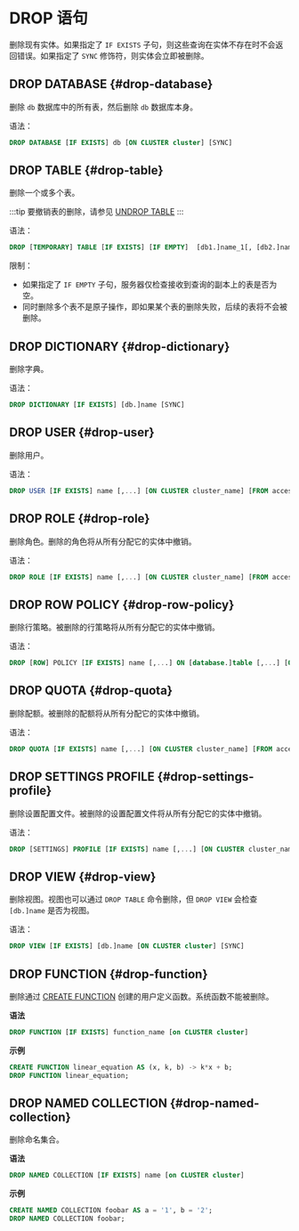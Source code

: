 
# DROP 语句

删除现有实体。如果指定了 `IF EXISTS` 子句，则这些查询在实体不存在时不会返回错误。如果指定了 `SYNC` 修饰符，则实体会立即被删除。

## DROP DATABASE {#drop-database}

删除 `db` 数据库中的所有表，然后删除 `db` 数据库本身。

语法：

```sql
DROP DATABASE [IF EXISTS] db [ON CLUSTER cluster] [SYNC]
```

## DROP TABLE {#drop-table}

删除一个或多个表。

:::tip
要撤销表的删除，请参见 [UNDROP TABLE](/sql-reference/statements/undrop.md)
:::

语法：

```sql
DROP [TEMPORARY] TABLE [IF EXISTS] [IF EMPTY]  [db1.]name_1[, [db2.]name_2, ...] [ON CLUSTER cluster] [SYNC]
```

限制：
- 如果指定了 `IF EMPTY` 子句，服务器仅检查接收到查询的副本上的表是否为空。  
- 同时删除多个表不是原子操作，即如果某个表的删除失败，后续的表将不会被删除。

## DROP DICTIONARY {#drop-dictionary}

删除字典。

语法：

```sql
DROP DICTIONARY [IF EXISTS] [db.]name [SYNC]
```

## DROP USER {#drop-user}

删除用户。

语法：

```sql
DROP USER [IF EXISTS] name [,...] [ON CLUSTER cluster_name] [FROM access_storage_type]
```

## DROP ROLE {#drop-role}

删除角色。删除的角色将从所有分配它的实体中撤销。

语法：

```sql
DROP ROLE [IF EXISTS] name [,...] [ON CLUSTER cluster_name] [FROM access_storage_type]
```

## DROP ROW POLICY {#drop-row-policy}

删除行策略。被删除的行策略将从所有分配它的实体中撤销。

语法：

```sql
DROP [ROW] POLICY [IF EXISTS] name [,...] ON [database.]table [,...] [ON CLUSTER cluster_name] [FROM access_storage_type]
```

## DROP QUOTA {#drop-quota}

删除配额。被删除的配额将从所有分配它的实体中撤销。

语法：

```sql
DROP QUOTA [IF EXISTS] name [,...] [ON CLUSTER cluster_name] [FROM access_storage_type]
```

## DROP SETTINGS PROFILE {#drop-settings-profile}

删除设置配置文件。被删除的设置配置文件将从所有分配它的实体中撤销。

语法：

```sql
DROP [SETTINGS] PROFILE [IF EXISTS] name [,...] [ON CLUSTER cluster_name] [FROM access_storage_type]
```

## DROP VIEW {#drop-view}

删除视图。视图也可以通过 `DROP TABLE` 命令删除，但 `DROP VIEW` 会检查 `[db.]name` 是否为视图。

语法：

```sql
DROP VIEW [IF EXISTS] [db.]name [ON CLUSTER cluster] [SYNC]
```

## DROP FUNCTION {#drop-function}

删除通过 [CREATE FUNCTION](./create/function.md) 创建的用户定义函数。系统函数不能被删除。

**语法**

```sql
DROP FUNCTION [IF EXISTS] function_name [on CLUSTER cluster]
```

**示例**

```sql
CREATE FUNCTION linear_equation AS (x, k, b) -> k*x + b;
DROP FUNCTION linear_equation;
```

## DROP NAMED COLLECTION {#drop-named-collection}

删除命名集合。

**语法**

```sql
DROP NAMED COLLECTION [IF EXISTS] name [on CLUSTER cluster]
```

**示例**

```sql
CREATE NAMED COLLECTION foobar AS a = '1', b = '2';
DROP NAMED COLLECTION foobar;
```
